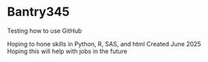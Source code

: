 # Bantry345
Testing how to use GitHub

Hoping to hone skills in Python, R, SAS, and html
Created June 2025
Hoping this will help with jobs in the future
